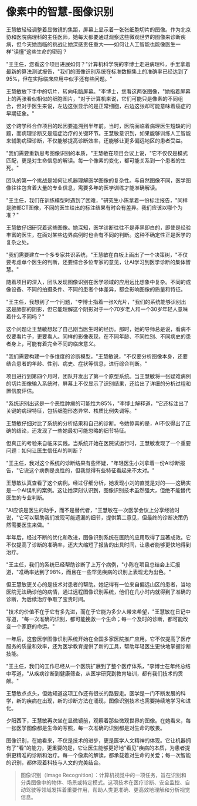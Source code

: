 # 像素中的智慧-图像识别

王慧敏轻轻调整着显微镜的焦距，屏幕上显示着一张张细胞切片的图像。作为北京协和医院病理科的主任医师，她每天都要通过观察这些微观世界的图像来诊断疾病，但今天她面临的挑战让她深感责任重大——如何让人工智能也能像医生一样"读懂"这些生命的密码？

"王主任，您看这个项目进展如何？"计算机科学院的李博士走进病理科，手里拿着最新的算法测试报告，"我们的图像识别系统在标准数据集上的准确率已经达到了95%，但在实际临床应用中似乎还有些问题。"

王慧敏放下手中的切片，转向电脑屏幕。"李博士，您看这两张图像，"她指着屏幕上的两张看似相似的细胞图片，"对于计算机来说，它们可能只是像素的不同组合，但对于医生来说，左边这张显示的是正常细胞，右边这张却可能意味着癌症的早期征象。"

这个跨学科合作项目的起因要追溯到半年前。当时，医院面临着病理医生短缺的问题，而病理诊断又是癌症治疗的关键环节。王慧敏意识到，如果能够训练人工智能来辅助病理诊断，不仅能够提高诊断效率，还能够让更多偏远地区的患者受益。

"我们需要重新思考图像识别的本质，"王慧敏在项目会议上说，"它不仅仅是模式匹配，更是对生命信息的解读。每一个像素的变化，都可能关系到一个患者的生死。"

团队的第一个挑战是如何让机器理解医学图像的复杂性。与自然图像不同，医学图像往往包含着大量的专业信息，需要多年的医学训练才能准确解读。

"王主任，我们在训练模型时遇到了困难，"研究生小陈拿着一份标注报告，"同样是肺部CT图像，不同的医生给出的标注结果有时会有差异。我们应该以哪个为准？"

王慧敏仔细研究着这些图像。她深知，医学诊断往往不是非黑即白的，即使是经验丰富的医生，在面对某些边界病例时也会有不同的判断。这种不确定性正是医学的复杂之处。

"我们需要建立一个多专家共识系统，"王慧敏在白板上画出了一个决策树，"不仅要考虑单个医生的判断，还要综合多位专家的意见，让AI学习到医学诊断的集体智慧。"

随着项目的深入，团队发现图像识别在医学领域的应用远比想象中复杂。不同的成像设备、不同的拍摄条件、不同的患者个体差异，都会影响图像的质量和特征。

"王主任，我想到了一个问题，"李博士指着一张X光片，"我们的系统能够识别出这是肺部的阴影，但它能理解这个阴影对于一个70岁老人和一个30岁年轻人意味着什么不同吗？"

这个问题让王慧敏想起了自己刚当医生时的经历。那时，她的导师总是说，看病不仅要看片子，更要看人。同样的影像表现，在不同年龄、不同性别、不同病史的患者身上，可能有着完全不同的临床意义。

"我们需要构建一个多维度的诊断模型，"王慧敏说，"不仅要分析图像本身，还要结合患者的年龄、性别、病史、症状等信息，进行综合判断。"

项目进行到第四个月时，团队开发出了第一个原型系统。当王慧敏将一张疑难病例的切片图像输入系统时，屏幕上不仅显示了识别结果，还给出了详细的分析过程和置信度评估。

"系统识别出这是一个恶性肿瘤的可能性为85%，"李博士解释道，"它还标注出了关键的病理特征，包括细胞形态异常、核质比例失调等。"

王慧敏仔细对比了系统的分析结果和自己的诊断。令她惊喜的是，AI不仅得出了正确的结论，还发现了一些她最初可能忽略的细节特征。

但真正的考验来自临床实践。当系统开始在医院试运行时，王慧敏发现了一个重要问题：如何让医生信任AI的判断？

"王主任，我对这个系统的诊断结果有些怀疑，"年轻医生小刘拿着一份AI诊断报告，"它说这个病例是良性的，但我觉得有些特征看起来不太对。"

王慧敏认真查看了这个病例。经过仔细分析，她发现小刘的直觉是对的——这确实是一个AI误判的案例。这让她深刻认识到，图像识别技术虽然强大，但绝不能替代医生的专业判断。

"AI应该是医生的助手，而不是替代者，"王慧敏在一次医学会议上分享经验时说，"它可以帮助我们发现可能遗漏的细节，提供第二意见，但最终的诊断决策仍然需要医生来做。"

半年后，经过不断的优化和改进，图像识别系统在医院的应用取得了显著成效。它不仅提高了诊断的准确率，还大大缩短了报告的出具时间，让患者能够更快地得到治疗。

"王主任，我们的系统已经帮助诊断了上万个病例，"小陈在项目总结会上汇报道，"准确率达到了98%，而且在一些罕见疾病的识别上表现尤为出色。"

但王慧敏更关心的是技术对患者的帮助。她记得有一位来自偏远山区的患者，当地医院无法确诊他的病情，通过远程图像识别系统，他们在几小时内就得到了准确的诊断，为后续治疗争取了宝贵时间。

"技术的价值不在于它有多先进，而在于它能为多少人带来希望，"王慧敏在日记中写道，"每一次准确的识别，都可能挽救一个生命；每一个及时的诊断，都可能改变一个家庭的命运。"

一年后，这套医学图像识别系统开始在全国多家医院推广应用。它不仅提高了医疗服务的质量和效率，还为医学教育提供了新的工具，帮助年轻医生更快地掌握诊断技能。

"王主任，我们的工作已经从一个医院扩展到了整个医疗体系，"李博士在年终总结中写道，"从疾病诊断到健康筛查，从医学研究到教育培训，都有我们技术的贡献。"

王慧敏点点头，但她知道这项工作还有很长的路要走。医学是一门不断发展的科学，新的疾病在出现，新的诊断方法在涌现，图像识别技术也需要持续地学习和进化。

夕阳西下，王慧敏再次坐在显微镜前，观察着那些微观世界的图像。在她看来，每一张医学图像都是生命的写照，每一次准确的识别都是对生命的敬畏。

图像识别，在她看来，不仅是技术的进步，更是医学人文精神的体现。它让机器拥有了"看"的能力，更重要的是，它让医生能够更好地"看见"疾病的本质，为患者提供更精准的诊断和治疗。每一个像素的解读，都承载着对生命的关爱；每一次智能的识别，都体现着科技与人文的完美结合。

> 图像识别（Image Recognition）：计算机视觉中的一项任务，旨在识别和分类图像中的物体、场景或特定模式。这项技术在医疗诊断、安全监控、自动驾驶等领域发挥着重要作用，帮助人类更准确、更高效地理解和分析视觉信息。 